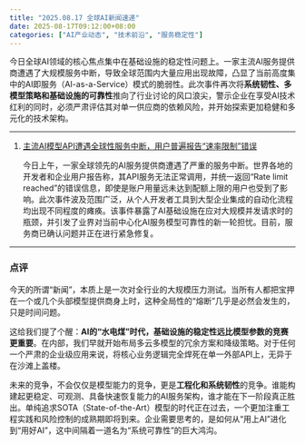 ```yaml
---
title: "2025.08.17 全球AI新闻速递"
date: 2025-08-17T09:12:00+08:00
categories: ["AI产业动态", "技术前沿", "服务稳定性"]
---
```


今日全球AI领域的核心焦点集中在基础设施的稳定性问题上。一家主流AI服务提供商遭遇了大规模服务中断，导致全球范围内大量应用出现故障，凸显了当前高度集中的AI即服务（AI-as-a-Service）模式的脆弱性。此次事件再次将**系统韧性、多模型策略和基础设施的可靠性**推向了行业讨论的风口浪尖，警示企业在享受AI技术红利的同时，必须严肃评估其对单一供应商的依赖风险，并开始探索更加稳健和多元化的技术架构。

---

1.  [主流AI模型API遭遇全球性服务中断，用户普遍报告“速率限制”错误](https://status.openai.com/incidents/2025/08/17/global-outage)

    今日上午，一家全球领先的AI服务提供商遭遇了严重的服务中断。世界各地的开发者和企业用户报告称，其API服务无法正常调用，并统一返回“Rate limit reached”的错误信息，即使是账户用量远未达到配额上限的用户也受到了影响。此次事件波及范围广泛，从个人开发者工具到大型企业集成的自动化流程均出现不同程度的瘫痪。该事件暴露了AI基础设施在应对大规模并发请求时的瓶颈，并引发了业界对当前中心化AI服务模型可靠性的新一轮担忧。目前，服务商已确认问题并正在进行紧急修复。

---

### 点评

今天的所谓“新闻”，本质上是一次对全行业的大规模压力测试。当所有人都把宝押在一个或几个头部模型提供商身上时，这种全局性的“熔断”几乎是必然会发生的，只是时间问题。

这给我们提了个醒：**AI的“水电煤”时代，基础设施的稳定性远比模型参数的竞赛更重要**。在内部，我们早就开始布局多云多模型的冗余方案和降级策略。对于任何一个严肃的企业级应用来说，将核心业务逻辑完全焊死在单一外部API上，无异于在沙滩上盖楼。

未来的竞争，不会仅仅是模型能力的竞争，更是**工程化和系统韧性**的竞争。谁能构建起更稳定、可观测、具备快速恢复能力的AI服务架构，谁才能在下一阶段真正胜出。单纯追求SOTA（State-of-the-Art）模型的时代正在过去，一个更加注重工程实践和风险控制的成熟期即将到来。企业需要思考的，是如何从“用上AI”进化到“用好AI”，这中间隔着一道名为“系统可靠性”的巨大鸿沟。
